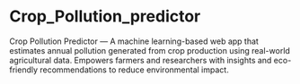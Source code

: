 # Crop_Pollution_predictor
Crop Pollution Predictor — A machine learning-based web app that estimates annual pollution generated from crop production using real-world agricultural data. Empowers farmers and researchers with insights and eco-friendly recommendations to reduce environmental impact.
